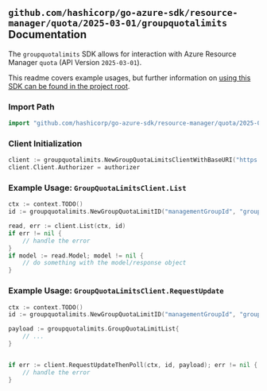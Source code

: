 
## `github.com/hashicorp/go-azure-sdk/resource-manager/quota/2025-03-01/groupquotalimits` Documentation

The `groupquotalimits` SDK allows for interaction with Azure Resource Manager `quota` (API Version `2025-03-01`).

This readme covers example usages, but further information on [using this SDK can be found in the project root](https://github.com/hashicorp/go-azure-sdk/tree/main/docs).

### Import Path

```go
import "github.com/hashicorp/go-azure-sdk/resource-manager/quota/2025-03-01/groupquotalimits"
```


### Client Initialization

```go
client := groupquotalimits.NewGroupQuotaLimitsClientWithBaseURI("https://management.azure.com")
client.Client.Authorizer = authorizer
```


### Example Usage: `GroupQuotaLimitsClient.List`

```go
ctx := context.TODO()
id := groupquotalimits.NewGroupQuotaLimitID("managementGroupId", "groupQuotaName", "resourceProviderName", "groupQuotaLimitName")

read, err := client.List(ctx, id)
if err != nil {
	// handle the error
}
if model := read.Model; model != nil {
	// do something with the model/response object
}
```


### Example Usage: `GroupQuotaLimitsClient.RequestUpdate`

```go
ctx := context.TODO()
id := groupquotalimits.NewGroupQuotaLimitID("managementGroupId", "groupQuotaName", "resourceProviderName", "groupQuotaLimitName")

payload := groupquotalimits.GroupQuotaLimitList{
	// ...
}


if err := client.RequestUpdateThenPoll(ctx, id, payload); err != nil {
	// handle the error
}
```
